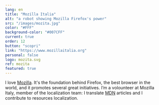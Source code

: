 ```yaml
---
lang: en
title: "Mozilla Italia"
alt: "a robot showing Mozilla Firefox's power"
src: "/images/mozita.jpg"
color: "#FFF"
background-color: "#007CFF"
current: true
order: 12
button: "scopri"
link: "https://www.mozillaitalia.org"
personal: false
logo: mozita.svg
ref: mozita
featured: true
---
```


I love <a href="https://www.mozilla.org" rel="noopener" target="_blank">Mozilla</a>. It's the foundation behind Firefox, the best browser in the world, and it promotes several great initiatives. I’m a volounteer at Mozilla Italy, member of the localization team: I translate <a href="https://mdn.dev/" rel="noopener" target="_blank">MDN</a> articles and I contribute to resources localization.
